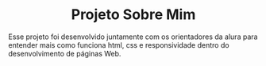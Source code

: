 <h1 align="center"> Projeto Sobre Mim</h1>
<p> Esse projeto foi desenvolvido juntamente com os orientadores da alura para entender mais como funciona html, css e responsividade dentro do desenvolvimento de páginas Web.</p>